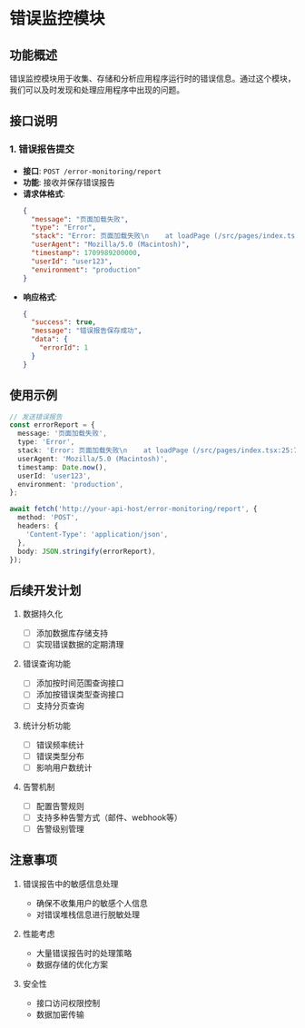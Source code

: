 # 错误监控模块

## 功能概述

错误监控模块用于收集、存储和分析应用程序运行时的错误信息。通过这个模块，我们可以及时发现和处理应用程序中出现的问题。

## 接口说明

### 1. 错误报告提交

- **接口**: `POST /error-monitoring/report`
- **功能**: 接收并保存错误报告
- **请求体格式**:
  ```json
  {
    "message": "页面加载失败",
    "type": "Error",
    "stack": "Error: 页面加载失败\n    at loadPage (/src/pages/index.tsx:25:7)",
    "userAgent": "Mozilla/5.0 (Macintosh)",
    "timestamp": 1709989200000,
    "userId": "user123",
    "environment": "production"
  }
  ```
- **响应格式**:
  ```json
  {
    "success": true,
    "message": "错误报告保存成功",
    "data": {
      "errorId": 1
    }
  }
  ```

## 使用示例

```typescript
// 发送错误报告
const errorReport = {
  message: '页面加载失败',
  type: 'Error',
  stack: 'Error: 页面加载失败\n    at loadPage (/src/pages/index.tsx:25:7)',
  userAgent: 'Mozilla/5.0 (Macintosh)',
  timestamp: Date.now(),
  userId: 'user123',
  environment: 'production',
};

await fetch('http://your-api-host/error-monitoring/report', {
  method: 'POST',
  headers: {
    'Content-Type': 'application/json',
  },
  body: JSON.stringify(errorReport),
});
```

## 后续开发计划

1. 数据持久化

   - [ ] 添加数据库存储支持
   - [ ] 实现错误数据的定期清理

2. 错误查询功能

   - [ ] 添加按时间范围查询接口
   - [ ] 添加按错误类型查询接口
   - [ ] 支持分页查询

3. 统计分析功能

   - [ ] 错误频率统计
   - [ ] 错误类型分布
   - [ ] 影响用户数统计

4. 告警机制
   - [ ] 配置告警规则
   - [ ] 支持多种告警方式（邮件、webhook等）
   - [ ] 告警级别管理

## 注意事项

1. 错误报告中的敏感信息处理

   - 确保不收集用户的敏感个人信息
   - 对错误堆栈信息进行脱敏处理

2. 性能考虑

   - 大量错误报告时的处理策略
   - 数据存储的优化方案

3. 安全性
   - 接口访问权限控制
   - 数据加密传输
